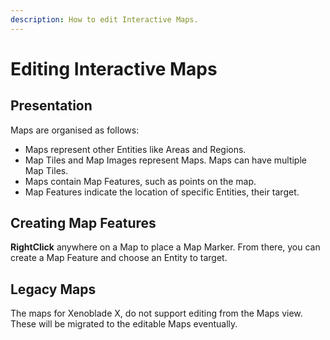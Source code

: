 ```yaml
---
description: How to edit Interactive Maps.
---
```


# Editing Interactive Maps

## Presentation

Maps are organised as follows:

* Maps represent other Entities like Areas and Regions.
* Map Tiles and Map Images represent Maps. Maps can have multiple Map Tiles.
* Maps contain Map Features, such as points on the map.
* Map Features indicate the location of specific Entities, their target.

## Creating Map Features

**RightClick** anywhere on a Map to place a Map Marker. From there, you can create a Map Feature and choose an Entity to target.

## Legacy Maps

The maps for Xenoblade X, do not support editing from the Maps view. These will be migrated to the editable Maps eventually.

